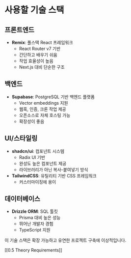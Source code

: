 # 사용할 기술 스택

## 프론트엔드

- **Remix**: 풀스택 React 프레임워크
  - React Router v7 기반
  - 간단하고 배우기 쉬움
  - 작업 효율성이 높음
  - Next.js 대비 단순한 구조

## 백엔드

- **Supabase**: PostgreSQL 기반 백엔드 플랫폼
  - Vector embeddings 지원
  - 웹훅, 인증, 크론 작업 제공
  - 오픈소스로 자체 호스팅 가능
  - 확장성이 좋음

## UI/스타일링

- **shadcn/ui**: 컴포넌트 시스템
  - Radix UI 기반
  - 완성도 높은 컴포넌트 제공
  - 라이브러리가 아닌 복사-붙여넣기 방식
- **TailwindCSS**: 유틸리티 기반 CSS 프레임워크
  - 커스터마이징에 용이

## 데이터베이스

- **Drizzle ORM**: SQL 툴킷
  - Prisma 대비 높은 성능
  - 뛰어난 개발자 경험
  - TypeScript 지원

이 기술 스택은 확장 가능하고 유연한 프로젝트 구축에 이상적입니다.

[[0.5 Theory Requirements]]